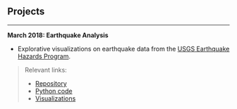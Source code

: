 ## Projects
___


**March 2018: Earthquake Analysis**

- Explorative visualizations on earthquake data from the [USGS Earthquake Hazards Program](https://earthquake.usgs.gov "USGS Earthquake Hazards Program"). 
> Relevant links: 
> - [Repository](https://github.com/YouriImm/Earthquakes)
> - [Python code](https://github.com/YouriImm/Earthquakes/blob/master/Earthquakes_code_only.ipynb "Jupyter Notebook")
> - [Visualizations](https://github.com/YouriImm/Earthquakes/tree/master/img "PNG images")

